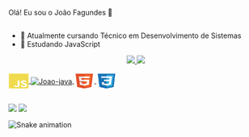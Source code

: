 Olá! Eu sou o João Fagundes 👋
##
- 🔭 Atualmente cursando Técnico em Desenvolvimento de Sistemas
- 🌱 Estudando JavaScript 

<div align="center">
  <a href="https://github.com/joaofgnds">
  <img height="170em" src="https://github-readme-stats.vercel.app/api?username=joaoFgnds&show_icons=true&theme=blueberry&include_all_commits=true&count_private=true"/>
  <img height="170em" src="https://github-readme-stats.vercel.app/api/top-langs/?username=joaoFgnds&layout=compact&langs_count=7&theme=blueberry"/>
</div>
  
  <div style="display: inline_block"><br>
    
  <img align="center" alt="Rafa-Js" height="30" width="40"              src="https://raw.githubusercontent.com/devicons/devicon/master/icons/javascript/javascript-plain.svg">  
  <img align="center" alt="Joao-java" height="35" width="40"  
     src="https://cdn.jsdelivr.net/gh/devicons/devicon/icons/java/java-original-wordmark.svg">  
  <img align="center" alt="joao-HTML" height="30" width="40" src="https://raw.githubusercontent.com/devicons/devicon/master/icons/html5/html5-original.svg">
  <img align="center" alt="joao-CSS" height="30" width="40" src="https://raw.githubusercontent.com/devicons/devicon/master/icons/css3/css3-original.svg">
    

</div>
  
##
<div>
  <a href = "mailto:contatorafaballerini@gmail.com"><img src="https://img.shields.io/badge/-Gmail-%23333?style=for-the-badge&logo=gmail&logoColor=white" target="_blank"></a>
  <a href="https://www.linkedin.com/in/rafaella-ballerini-45875016a" target="_blank"><img src="https://img.shields.io/badge/-LinkedIn-%230077B5?style=for-the-badge&logo=linkedin&logoColor=white" target="_blank"></a> 
</div>  

  ![Snake animation](https://github.com/joaoFgnds/JoaoFgnds/blob/output/github-contribution-grid-snake.svg) 
